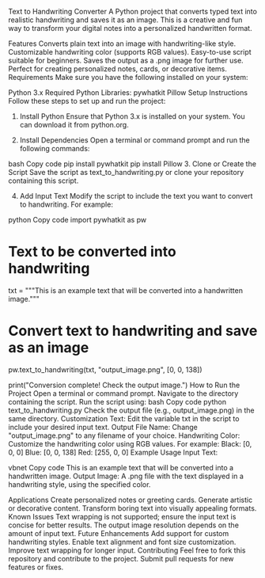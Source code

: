 

Text to Handwriting Converter
A Python project that converts typed text into realistic handwriting and saves it as an image. This is a creative and fun way to transform your digital notes into a personalized handwritten format.

Features
Converts plain text into an image with handwriting-like style.
Customizable handwriting color (supports RGB values).
Easy-to-use script suitable for beginners.
Saves the output as a .png image for further use.
Perfect for creating personalized notes, cards, or decorative items.
Requirements
Make sure you have the following installed on your system:

Python 3.x
Required Python Libraries:
pywhatkit
Pillow
Setup Instructions
Follow these steps to set up and run the project:

1. Install Python
Ensure that Python 3.x is installed on your system. You can download it from python.org.

2. Install Dependencies
Open a terminal or command prompt and run the following commands:

bash
Copy code
pip install pywhatkit
pip install Pillow
3. Clone or Create the Script
Save the script as text_to_handwriting.py or clone your repository containing this script.

4. Add Input Text
Modify the script to include the text you want to convert to handwriting. For example:

python
Copy code
import pywhatkit as pw

# Text to be converted into handwriting
txt = """This is an example text that will be converted into a handwritten image."""

# Convert text to handwriting and save as an image
pw.text_to_handwriting(txt, "output_image.png", [0, 0, 138])

print("Conversion complete! Check the output image.")
How to Run the Project
Open a terminal or command prompt.
Navigate to the directory containing the script.
Run the script using:
bash
Copy code
python text_to_handwriting.py
Check the output file (e.g., output_image.png) in the same directory.
Customization
Text: Edit the variable txt in the script to include your desired input text.
Output File Name: Change "output_image.png" to any filename of your choice.
Handwriting Color: Customize the handwriting color using RGB values. For example:
Black: [0, 0, 0]
Blue: [0, 0, 138]
Red: [255, 0, 0]
Example Usage
Input Text:

vbnet
Copy code
This is an example text that will be converted into a handwritten image.
Output Image: A .png file with the text displayed in a handwriting style, using the specified color.

Applications
Create personalized notes or greeting cards.
Generate artistic or decorative content.
Transform boring text into visually appealing formats.
Known Issues
Text wrapping is not supported; ensure the input text is concise for better results.
The output image resolution depends on the amount of input text.
Future Enhancements
Add support for custom handwriting styles.
Enable text alignment and font size customization.
Improve text wrapping for longer input.
Contributing
Feel free to fork this repository and contribute to the project. Submit pull requests for new features or fixes.

